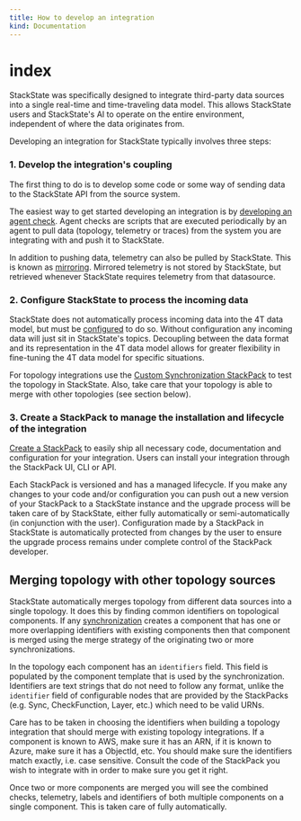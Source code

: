 ```yaml
---
title: How to develop an integration
kind: Documentation
---
```


# index

StackState was specifically designed to integrate third-party data sources into a single real-time and time-traveling data model. This allows StackState users and StackState's AI to operate on the entire environment, independent of where the data originates from.

Developing an integration for StackState typically involves three steps:

### 1. Develop the integration's coupling

The first thing to do is to develop some code or some way of sending data to the StackState API from the source system.

The easiest way to get started developing an integration is by [developing an agent check](https://github.com/mpvvliet/stackstate-docs/tree/0f69067c340456b272cfe50e249f4f4ee680f8d9/develop/agent_check/README.md). Agent checks are scripts that are executed periodically by an agent to pull data \(topology, telemetry or traces\) from the system you are integrating with and push it to StackState.

In addition to pushing data, telemetry can also be pulled by StackState. This is known as [mirroring](https://github.com/mpvvliet/stackstate-docs/tree/0f69067c340456b272cfe50e249f4f4ee680f8d9/develop/mirroring/README.md). Mirrored telemetry is not stored by StackState, but retrieved whenever StackState requires telemetry from that datasource.

### 2. Configure StackState to process the incoming data

StackState does not automatically process incoming data into the 4T data model, but must be [configured](https://github.com/mpvvliet/stackstate-docs/tree/0f69067c340456b272cfe50e249f4f4ee680f8d9/configure/README.md) to do so. Without configuration any incoming data will just sit in StackState's topics. Decoupling between the data format and its representation in the 4T data model allows for greater flexibility in fine-tuning the 4T data model for specific situations.

For topology integrations use the [Custom Synchronization StackPack](https://github.com/mpvvliet/stackstate-docs/tree/0f69067c340456b272cfe50e249f4f4ee680f8d9/develop/custom_synchronization_stackpack/README.md) to test the topology in StackState. Also, take care that your topology is able to merge with other topologies \(see section below\).

### 3. Create a StackPack to manage the installation and lifecycle of the integration

[Create a StackPack](https://github.com/mpvvliet/stackstate-docs/tree/0f69067c340456b272cfe50e249f4f4ee680f8d9/develop/stackpack/README.md) to easily ship all necessary code, documentation and configuration for your integration. Users can install your integration through the StackPack UI, CLI or API.

Each StackPack is versioned and has a managed lifecycle. If you make any changes to your code and/or configuration you can push out a new version of your StackPack to a StackState instance and the upgrade process will be taken care of by StackState, either fully automatically or semi-automatically \(in conjunction with the user\). Configuration made by a StackPack in StackState is automatically protected from changes by the user to ensure the upgrade process remains under complete control of the StackPack developer.

## Merging topology with other topology sources

StackState automatically merges topology from different data sources into a single topology. It does this by finding common identifiers on topological components. If any [synchronization](https://github.com/mpvvliet/stackstate-docs/tree/0f69067c340456b272cfe50e249f4f4ee680f8d9/configure/topology_synchronization/README.md) creates a component that has one or more overlapping identifiers with existing components then that component is merged using the merge strategy of the originating two or more synchronizations.

In the topology each component has an `identifiers` field. This field is populated by the component template that is used by the synchronization. Identifiers are text strings that do not need to follow any format, unlike the `identifier` field of configurable nodes that are provided by the StackPacks \(e.g. Sync, CheckFunction, Layer, etc.\) which need to be valid URNs.

Care has to be taken in choosing the identifiers when building a topology integration that should merge with existing topology integrations. If a component is known to AWS, make sure it has an ARN, if it is known to Azure, make sure it has a ObjectId, etc. You should make sure the identifiers match exactly, i.e. case sensitive. Consult the code of the StackPack you wish to integrate with in order to make sure you get it right.

Once two or more components are merged you will see the combined checks, telemetry, labels and identifiers of both multiple components on a single component. This is taken care of fully automatically.

